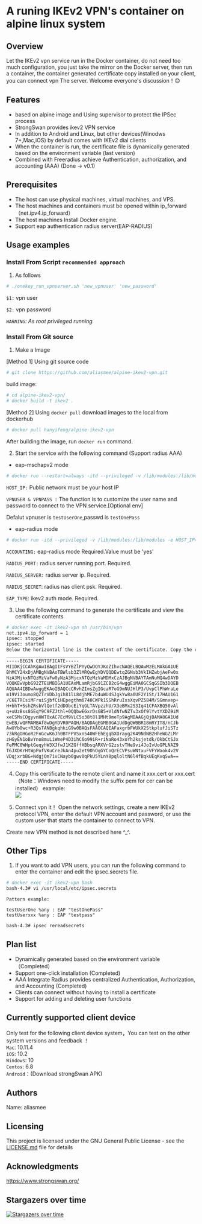 # A runing IKEv2 VPN's container on alpine linux system
## Overview ##
Let the IKEv2 vpn service run in the Docker container, do not need too much configuration, you just take the mirror on the Docker server, then run a container, the container generated certificate copy installed on your client, you can connect vpn The server. Welcome everyone's discussion！:blush:

## Features
* based on alpine image and Using supervisor to protect the IPSec process
* StrongSwan provides ikev2 VPN service
* In addition to Android and Linux, but other devices(Winodws 7+,Mac,iOS) by default comes with IKEv2 dial clients
* When the container is run, the certificate file is dynamically generated based on the environment variable (last version)
* Combined with Freeradius achieve Authentication, authorization, and accounting (AAA) (Done -> v0.1)

## Prerequisites
* The host can use physical machines, virtual machines, and VPS.
* The host machines and containers must be opened within ip_forward （net.ipv4.ip_forward）
* The host machines Install Docker engine.
* Support eap authentication radius server(EAP-RADIUS)

## Usage examples
### Install From Script `recommended approach`

1. As follows
```bash
# ./onekey_run_vpnserver.sh 'new_vpnuser' 'new_password'
```

`$1:` vpn user

`$2:` vpn password

*`WARNING`: As root privileged running*

### Install From Git source

1. Make a Image

[Method 1] Using git source code

```Bash
# git clone https://github.com/aliasmee/alpine-ikev2-vpn.git
```

build image:

```Bash
# cd alpine-ikev2-vpn/
# docker build -t ikev2 .
```

[Method 2] Using `docker pull` download images to the local from dockerhub
```Bash
# docker pull hanyifeng/alpine-ikev2-vpn
```

After building the image, run `docker run` command.

2. Start the service with the following command (Support radius AAA)

* eap-mschapv2 mode
```bash
# docker run --restart=always -itd --privileged -v /lib/modules:/lib/modules -e HOST_IP='Your's Public network IP' -e VPNUSER=jack -e VPNPASS="jack&opsAdmin" -p 500:500/udp -p 4500:4500/udp --name=ikev2-vpn ikev2
```

`HOST_IP:` Public network must be your host IP

`VPNUSER & VPNPASS :` The function is to customize the user name and password to connect to the VPN service.[Optional env]

Defalut vpnuser is `testUserOne`,passwd is `testOnePass`

* eap-radius mode
```bash
# docker run -itd --privileged -v /lib/modules:/lib/modules -e HOST_IP='Your's Public network IP' -e ACCOUNTING='yes' -e RADIUS_PORT='1812' -e RADIUS_SERVER='Your's radius server IP' -e RADIUS_SECRET='xxxxxxx' -e EAP_TYPE='eap-radius' -p 500:500/udp -p 4500:4500/udp --name=ikev2-vpn ikev2
```

`ACCOUNTING:` eap-radius mode Required.Value must be 'yes'

`RADIUS_PORT:` radius server running port. Required.

`RADIUS_SERVER:` radius server ip. Required.

`RADIUS_SECRET`: radius nas client psk. Required.

`EAP_TYPE`: ikev2 auth mode. Required.

3. Use the following command to generate the certificate and view the certificate contents
```Bash
# docker exec -it ikev2-vpn sh /usr/bin/vpn
net.ipv4.ip_forward = 1
ipsec: stopped
ipsec: started
Below the horizontal line is the content of the certificate. Copy the content to a file in the .cert suffix format. Such as: vpn.cert
______________________________________________________________
-----BEGIN CERTIFICATE-----
MIIDKjCCAhKgAwIBAgIIFsVYBZlPYyQwDQYJKoZIhvcNAQELBQAwMzELMAkGA1UE
BhMCY24xDjAMBgNVBAoTBWlsb3ZlMRQwEgYDVQQDEwtqZGNsb3VkIHZwbjAeFw0x
NzA3MjkxNTQzMzVaFw0yNzA3MjcxNTQzMzVaMDMxCzAJBgNVBAYTAmNuMQ4wDAYD
VQQKEwVpbG92ZTEUMBIGA1UEAxMLamRjbG91ZCB2cG4wggEiMA0GCSqGSIb3DQEB
AQUAA4IBDwAwggEKAoIBAQCcCRvhZImsZgIGcaR7oG9mNUJHlP3/UvpClPhWraLe
m19Vi3oumo8QZTrVDbJgih81lL8djhME7b4uWUdSJgkYw8a0UF2Y1St/17HAU161
/C6ETRCsiMFruiSjbfCiHEpegthm6740CWPk1SShRruIxsXqvPZ584M/SGmnxep+
H+bhT+SshZRsbVlQetf2dDObcEiYqGLTAVpzzhU/X3eBMx2S3Iq41CFAXBQ50vAl
q+uUzBss8GEqY9C9FZJthl+0QQbwEGxrDsGB5+VldNfwNZTv3xOf9lYvtYXDZ9iM
xeCSMsCOgyvnHWT0xAC7EcM9VLC5o38t8l1MHt9meTp9AgMBAAGjQjBAMA8GA1Ud
EwEB/wQFMAMBAf8wDgYDVR0PAQH/BAQDAgEGMB0GA1UdDgQWBBR18mRYIT8/nCJb
AwUYb8wc+R3QsTANBgkqhkiG9w0BAQsFAAOCAQEAFaxgrbFWUkX2StkplufJiSTz
73kRgOHGoR2FnGcwK6Jh0BTFPVSxn540WFEhEgqbXOrayg2K49NdNB2HheWGZLMr
zHGyEN1oBvYno8muLiWmeP4D3ihC6o99iR+riNaRo43xoYh2ksjetdk/OkbCtSJx
FePMC0WHptGeqyhW3XJfwJ1KZGffXBbsqARXVrG2zstvTHe9vi4JoIvUoGPLNAZ9
T6JXDKrHtWpPofVKuCreJkAn4pu2et9OhOgGYCoQrECVPsuWNtxuFVFYWaok4v2V
VDqjxrbBG+NdgjQm71vCNayb0gwv0qPkU5YLnY8pqloltN6l4fBqkUEqKvqSwA==
-----END CERTIFICATE-----
```

4. Copy this certificate to the remote client and name it xxx.cert or xxx.cert（Note：Windows need to modify the suffix pem for cer can be installed）
example:<br>
![](https://github.com/aliasmee/alpine-ikev2-vpn/blob/master/IKEv2_enable_example.png?raw=true)

5. Connect vpn it！
Open the network settings, create a new IKEv2 protocol VPN, enter the default VPN account and password, or use the custom user that starts the container to connect to VPN.

Create new VPN method is not described here ^_^.

## Other Tips
1. If you want to add VPN users, you can run the following command to enter the container and edit the ipsec.secrets file.
```bash
# docker exec -it ikev2-vpn bash
bash-4.3# vi /usr/local/etc/ipsec.secrets
```

`Pattern example:`
```
testUserOne %any : EAP "testOnePass"
testUserxxx %any : EAP "testpass"
```

```bash
bash-4.3# ipsec rereadsecrets
```

## Plan list
* Dynamically generated based on the environment variable （Completed）
* Support one-click installation (Completed)
* AAA Integrate Radius provides centralized Authentication, Authorization, and Accounting (Completed)
* Clients can connect without having to install a certificate
* Support for adding and deleting user functions

## Currently supported client device
Only test for the following client device system，You can test on the other system versions and feedback ！<br>
`Mac`:	10.11.4<br>
`iOS`:	10.2<br>
`Windows`:	10<br>
`Centos`:	6.8<br>
`Android`：(Download strongSwan APK)

## Authors
Name:	aliasmee

## Licensing
This project is licensed under the GNU General Public License - see the [LICENSE.md](https://github.com/aliasmee/IKEv2-radius-vpn/blob/master/LICENSE) file for details

## Acknowledgments
https://www.strongswan.org/

## Stargazers over time

[![Stargazers over time](https://starcharts.herokuapp.com/aliasmee/alpine-ikev2-vpn.svg)](https://starcharts.herokuapp.com/aliasmee/alpine-ikev2-vpn)
